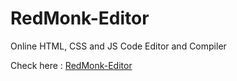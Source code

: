 # RedMonk-Editor
 Online HTML, CSS and JS Code Editor and Compiler

Check here : [RedMonk-Editor](https://redmonkworks.github.io/RedMonk-Editor/ "RedMonk Editor Website")
